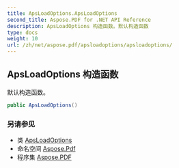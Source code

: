 ```yaml
---
title: ApsLoadOptions.ApsLoadOptions
second_title: Aspose.PDF for .NET API Reference
description: ApsLoadOptions 构造函数。默认构造函数
type: docs
weight: 10
url: /zh/net/aspose.pdf/apsloadoptions/apsloadoptions/
---
```

## ApsLoadOptions 构造函数

默认构造函数。

```csharp
public ApsLoadOptions()
```

### 另请参见

* 类 [ApsLoadOptions](../)
* 命名空间 [Aspose.Pdf](../../../aspose.pdf/)
* 程序集 [Aspose.PDF](../../../)